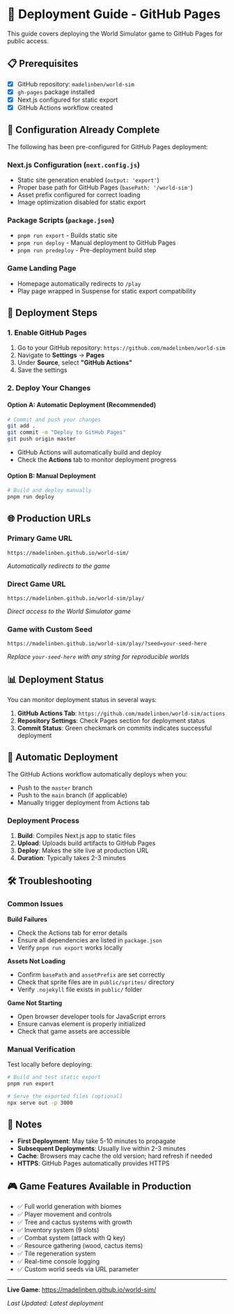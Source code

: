 # 🚀 Deployment Guide - GitHub Pages

This guide covers deploying the World Simulator game to GitHub Pages for public access.

## 📋 Prerequisites

- [x] GitHub repository: `madelinben/world-sim`
- [x] `gh-pages` package installed
- [x] Next.js configured for static export
- [x] GitHub Actions workflow created

## 🔧 Configuration Already Complete

The following has been pre-configured for GitHub Pages deployment:

### Next.js Configuration (`next.config.js`)
- Static site generation enabled (`output: 'export'`)
- Proper base path for GitHub Pages (`basePath: '/world-sim'`)
- Asset prefix configured for correct loading
- Image optimization disabled for static export

### Package Scripts (`package.json`)
- `pnpm run export` - Builds static site
- `pnpm run deploy` - Manual deployment to GitHub Pages
- `pnpm run predeploy` - Pre-deployment build step

### Game Landing Page
- Homepage automatically redirects to `/play`
- Play page wrapped in Suspense for static export compatibility

## 🚀 Deployment Steps

### 1. Enable GitHub Pages
1. Go to your GitHub repository: `https://github.com/madelinben/world-sim`
2. Navigate to **Settings** → **Pages**
3. Under **Source**, select **"GitHub Actions"**
4. Save the settings

### 2. Deploy Your Changes

#### Option A: Automatic Deployment (Recommended)
```bash
# Commit and push your changes
git add .
git commit -m "Deploy to GitHub Pages"
git push origin master
```
- GitHub Actions will automatically build and deploy
- Check the **Actions** tab to monitor deployment progress

#### Option B: Manual Deployment
```bash
# Build and deploy manually
pnpm run deploy
```

## 🌐 Production URLs

### Primary Game URL
```
https://madelinben.github.io/world-sim/
```
*Automatically redirects to the game*

### Direct Game URL
```
https://madelinben.github.io/world-sim/play/
```
*Direct access to the World Simulator game*

### Game with Custom Seed
```
https://madelinben.github.io/world-sim/play/?seed=your-seed-here
```
*Replace `your-seed-here` with any string for reproducible worlds*

## 📊 Deployment Status

You can monitor deployment status in several ways:

1. **GitHub Actions Tab**: `https://github.com/madelinben/world-sim/actions`
2. **Repository Settings**: Check Pages section for deployment status
3. **Commit Status**: Green checkmark on commits indicates successful deployment

## 🔄 Automatic Deployment

The GitHub Actions workflow automatically deploys when you:
- Push to the `master` branch
- Push to the `main` branch (if applicable)
- Manually trigger deployment from Actions tab

### Deployment Process
1. **Build**: Compiles Next.js app to static files
2. **Upload**: Uploads build artifacts to GitHub Pages
3. **Deploy**: Makes the site live at production URL
4. **Duration**: Typically takes 2-3 minutes

## 🛠️ Troubleshooting

### Common Issues

**Build Failures**
- Check the Actions tab for error details
- Ensure all dependencies are listed in `package.json`
- Verify `pnpm run export` works locally

**Assets Not Loading**
- Confirm `basePath` and `assetPrefix` are set correctly
- Check that sprite files are in `public/sprites/` directory
- Verify `.nojekyll` file exists in `public/` folder

**Game Not Starting**
- Open browser developer tools for JavaScript errors
- Ensure canvas element is properly initialized
- Check that game assets are accessible

### Manual Verification
Test locally before deploying:
```bash
# Build and test static export
pnpm run export

# Serve the exported files (optional)
npx serve out -p 3000
```

## 📝 Notes

- **First Deployment**: May take 5-10 minutes to propagate
- **Subsequent Deployments**: Usually live within 2-3 minutes
- **Cache**: Browsers may cache the old version; hard refresh if needed
- **HTTPS**: GitHub Pages automatically provides HTTPS

## 🎮 Game Features Available in Production

- ✅ Full world generation with biomes
- ✅ Player movement and controls
- ✅ Tree and cactus systems with growth
- ✅ Inventory system (9 slots)
- ✅ Combat system (attack with Q key)
- ✅ Resource gathering (wood, cactus items)
- ✅ Tile regeneration system
- ✅ Real-time console logging
- ✅ Custom world seeds via URL parameter

---

**Live Game**: https://madelinben.github.io/world-sim/

*Last Updated: Latest deployment*